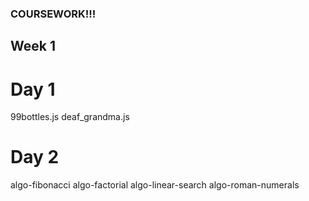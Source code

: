 ### COURSEWORK!!!

## Week 1

# Day 1

99bottles.js
deaf_grandma.js

# Day 2
algo-fibonacci
algo-factorial
algo-linear-search
algo-roman-numerals

